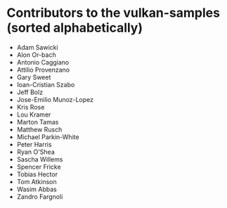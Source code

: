 <!--
- Copyright (c) 2019, Arm Limited and Contributors
-
- SPDX-License-Identifier: Apache-2.0
-
- Licensed under the Apache License, Version 2.0 the "License";
- you may not use this file except in compliance with the License.
- You may obtain a copy of the License at
-
-     http://www.apache.org/licenses/LICENSE-2.0
-
- Unless required by applicable law or agreed to in writing, software
- distributed under the License is distributed on an "AS IS" BASIS,
- WITHOUT WARRANTIES OR CONDITIONS OF ANY KIND, either express or implied.
- See the License for the specific language governing permissions and
- limitations under the License.
-
-->

# Contributors to the vulkan-samples (sorted alphabetically)

* Adam Sawicki
* Alon Or-bach
* Antonio Caggiano
* Attilio Provenzano
* Gary Sweet
* Ioan-Cristian Szabo
* Jeff Bolz
* Jose-Emilio Munoz-Lopez
* Kris Rose
* Lou Kramer
* Marton Tamas
* Matthew Rusch
* Michael Parkin-White
* Peter Harris
* Ryan O'Shea
* Sascha Willems
* Spencer Fricke
* Tobias Hector
* Tom Atkinson
* Wasim Abbas
* Zandro Fargnoli
